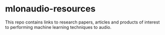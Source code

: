 # mlonaudio-resources
This repo contains links to research papers, articles and products of interest to performing machine learning techniques to audio.
